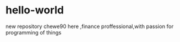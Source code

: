 # hello-world
new repository
chewe90 here ,finance proffessional,with passion for programming of things
